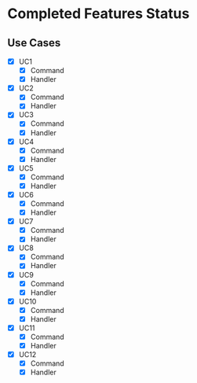 ﻿# Completed Features Status

## Use Cases

* [X] UC1
  * [X] Command
  * [X] Handler
* [X] UC2
  * [X] Command
  * [X] Handler
* [X] UC3
  * [X] Command
  * [X] Handler
* [X] UC4
  * [X] Command
  * [X] Handler
* [X] UC5
  * [X] Command
  * [X] Handler
* [X] UC6
  * [X] Command
  * [X] Handler
* [X] UC7
  * [X] Command
  * [X] Handler
* [X] UC8
  * [X] Command
  * [X] Handler
* [X] UC9
  * [X] Command
  * [X] Handler
* [X] UC10
  * [X] Command
  * [X] Handler
* [X] UC11
  * [X] Command
  * [X] Handler
* [X] UC12
  * [X] Command
  * [X] Handler
